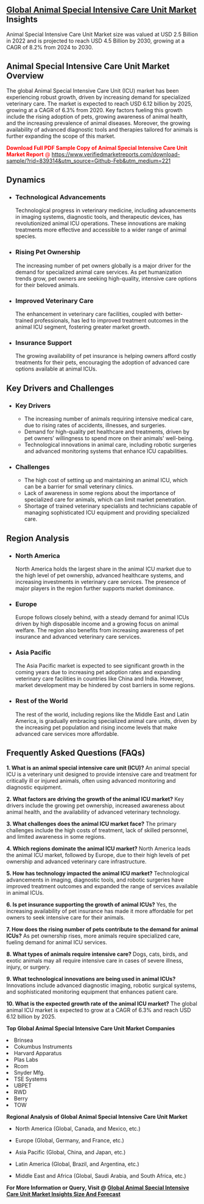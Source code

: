 <h2><a href="https://www.verifiedmarketreports.com/download-sample/?rid=839314&amp;utm_source=Github&amp;utm_medium=221" target="_blank">Global Animal Special Intensive Care Unit Market</a> Insights</h2><p>Animal Special Intensive Care Unit Market size was valued at USD 2.5 Billion in 2022 and is projected to reach USD 4.5 Billion by 2030, growing at a CAGR of 8.2% from 2024 to 2030.</p><p> <h2>Animal Special Intensive Care Unit Market Overview</h2> <p>The global Animal Special Intensive Care Unit (ICU) market has been experiencing robust growth, driven by increasing demand for specialized veterinary care. The market is expected to reach USD 6.12 billion by 2025, growing at a CAGR of 6.3% from 2020. Key factors fueling this growth include the rising adoption of pets, growing awareness of animal health, and the increasing prevalence of animal diseases. Moreover, the growing availability of advanced diagnostic tools and therapies tailored for animals is further expanding the scope of this market.</p> <p><p><span class=""><span style="color: #ff0000;"><strong>Download Full PDF Sample Copy of Animal Special Intensive Care Unit Market Report</strong> @ </span><a href="https://www.verifiedmarketreports.com/download-sample/?rid=839314&amp;utm_source=Github-Feb&amp;utm_medium=221" target="_blank">https://www.verifiedmarketreports.com/download-sample/?rid=839314&amp;utm_source=Github-Feb&amp;utm_medium=221</a></span></p></p> <h2>Dynamics</h2> <ul> <li><h3>Technological Advancements</h3> Technological progress in veterinary medicine, including advancements in imaging systems, diagnostic tools, and therapeutic devices, has revolutionized animal ICU operations. These innovations are making treatments more effective and accessible to a wider range of animal species.</li> <li><h3>Rising Pet Ownership</h3> The increasing number of pet owners globally is a major driver for the demand for specialized animal care services. As pet humanization trends grow, pet owners are seeking high-quality, intensive care options for their beloved animals.</li> <li><h3>Improved Veterinary Care</h3> The enhancement in veterinary care facilities, coupled with better-trained professionals, has led to improved treatment outcomes in the animal ICU segment, fostering greater market growth.</li> <li><h3>Insurance Support</h3> The growing availability of pet insurance is helping owners afford costly treatments for their pets, encouraging the adoption of advanced care options available at animal ICUs.</li> </ul> <h2>Key Drivers and Challenges</h2> <ul> <li><h3>Key Drivers</h3> <ul> <li>The increasing number of animals requiring intensive medical care, due to rising rates of accidents, illnesses, and surgeries.</li> <li>Demand for high-quality pet healthcare and treatments, driven by pet owners’ willingness to spend more on their animals' well-being.</li> <li>Technological innovations in animal care, including robotic surgeries and advanced monitoring systems that enhance ICU capabilities.</li> </ul> </li> <li><h3>Challenges</h3> <ul> <li>The high cost of setting up and maintaining an animal ICU, which can be a barrier for small veterinary clinics.</li> <li>Lack of awareness in some regions about the importance of specialized care for animals, which can limit market penetration.</li> <li>Shortage of trained veterinary specialists and technicians capable of managing sophisticated ICU equipment and providing specialized care.</li> </ul> </li> </ul> <h2>Region Analysis</h2> <ul> <li><h3>North America</h3> North America holds the largest share in the animal ICU market due to the high level of pet ownership, advanced healthcare systems, and increasing investments in veterinary care services. The presence of major players in the region further supports market dominance.</li> <li><h3>Europe</h3> Europe follows closely behind, with a steady demand for animal ICUs driven by high disposable income and a growing focus on animal welfare. The region also benefits from increasing awareness of pet insurance and advanced veterinary care services.</li> <li><h3>Asia Pacific</h3> The Asia Pacific market is expected to see significant growth in the coming years due to increasing pet adoption rates and expanding veterinary care facilities in countries like China and India. However, market development may be hindered by cost barriers in some regions.</li> <li><h3>Rest of the World</h3> The rest of the world, including regions like the Middle East and Latin America, is gradually embracing specialized animal care units, driven by the increasing pet population and rising income levels that make advanced care services more affordable.</li> </ul> <h2>Frequently Asked Questions (FAQs)</h2> <p><b>1. What is an animal special intensive care unit (ICU)?</b> An animal special ICU is a veterinary unit designed to provide intensive care and treatment for critically ill or injured animals, often using advanced monitoring and diagnostic equipment.</p> <p><b>2. What factors are driving the growth of the animal ICU market?</b> Key drivers include the growing pet ownership, increased awareness about animal health, and the availability of advanced veterinary technology.</p> <p><b>3. What challenges does the animal ICU market face?</b> The primary challenges include the high costs of treatment, lack of skilled personnel, and limited awareness in some regions.</p> <p><b>4. Which regions dominate the animal ICU market?</b> North America leads the animal ICU market, followed by Europe, due to their high levels of pet ownership and advanced veterinary care infrastructure.</p> <p><b>5. How has technology impacted the animal ICU market?</b> Technological advancements in imaging, diagnostic tools, and robotic surgeries have improved treatment outcomes and expanded the range of services available in animal ICUs.</p> <p><b>6. Is pet insurance supporting the growth of animal ICUs?</b> Yes, the increasing availability of pet insurance has made it more affordable for pet owners to seek intensive care for their animals.</p> <p><b>7. How does the rising number of pets contribute to the demand for animal ICUs?</b> As pet ownership rises, more animals require specialized care, fueling demand for animal ICU services.</p> <p><b>8. What types of animals require intensive care?</b> Dogs, cats, birds, and exotic animals may all require intensive care in cases of severe illness, injury, or surgery.</p> <p><b>9. What technological innovations are being used in animal ICUs?</b> Innovations include advanced diagnostic imaging, robotic surgical systems, and sophisticated monitoring equipment that enhances patient care.</p> <p><b>10. What is the expected growth rate of the animal ICU market?</b> The global animal ICU market is expected to grow at a CAGR of 6.3% and reach USD 6.12 billion by 2025.</p> </p><p><strong>Top Global Animal Special Intensive Care Unit Market Companies</strong></p><div data-test-id=""><p><li>Brinsea</li><li> Cokumbus Instruments</li><li> Harvard Apparatus</li><li> Plas Labs</li><li> Rcom</li><li> Snyder Mfg.</li><li> TSE Systems</li><li> UBPET</li><li> RWD</li><li> Berry</li><li> TOW</li></p><div><strong>Regional Analysis of&nbsp;Global Animal Special Intensive Care Unit Market</strong></div><ul><li dir="ltr"><p dir="ltr">North America&nbsp;(Global, Canada, and Mexico, etc.)</p></li><li dir="ltr"><p dir="ltr">Europe (Global, Germany, and France, etc.)</p></li><li dir="ltr"><p dir="ltr">Asia Pacific&nbsp;(Global, China, and Japan, etc.)</p></li><li dir="ltr"><p dir="ltr">Latin America&nbsp;(Global, Brazil, and Argentina, etc.)</p></li><li dir="ltr">Middle East and Africa&nbsp;(Global, Saudi Arabia, and South Africa, etc.)</li></ul><p><strong>For More Information or Query, Visit @&nbsp;</strong><strong><a href="https://www.verifiedmarketreports.com/product/animal-special-intensive-care-unit-market/?utm_source=Github&amp;utm_medium=221" target="_blank">Global Animal Special Intensive Care Unit Market Insights Size And Forecast</a></strong></p></div>
